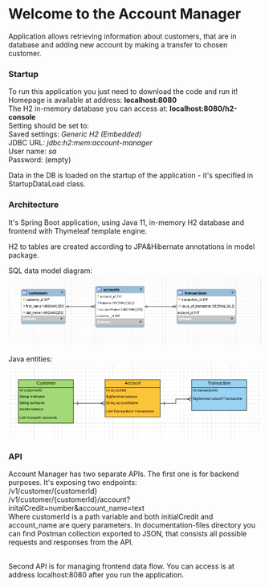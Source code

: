 # Welcome to the Account Manager
Application allows retrieving information about customers, 
that are in database and adding new account by making a transfer to chosen customer.

### Startup

To run this application you just need to download the code and run it!
<br>Homepage is available at address: **localhost:8080**
<br>The H2 in-memory database you can access at: **localhost:8080/h2-console**
<br>Setting should be set to: 
<br>
Saved settings: *Generic H2 (Embedded)*
<br>
JDBC URL: *jdbc:h2:mem:account-manager*
<br>
User name: *sa*
<br>
Password: (empty)

Data in the DB is loaded on the startup of the application - it's specified in StartupDataLoad class.

### Architecture
It's Spring Boot application, using Java 11, in-memory H2 database and frontend with Thymeleaf template engine.

H2 to tables are created according to JPA&Hibernate annotations in model package.

SQL data model diagram:
<img src="/documentation-files/sql_diagram.png" alt="SQL Diagram">

Java entities:
<img src="/documentation-files/java_class_diagram.png" alt="Java classes">

### API

Account Manager has two separate APIs. 
The first one is for backend purposes.
It's exposing two endpoints:
<br>/v1/customer/{customerId}
<br>/v1/customer/{customerId}/account?initalCredit=number&account_name=text
<br>
Where customerId is a path variable and both initialCredit and account_name are query parameters.
In documentation-files directory you can find Postman collection exported to JSON, that consists all possible 
requests and responses from the API.

<br>
Second API is for managing frontend data flow. You can access is at 
address localhost:8080 after you run the application.